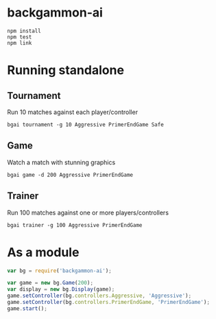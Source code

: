 backgammon-ai
=============

````
npm install
npm test
npm link
````

Running standalone
==================
Tournament
----------
Run 10 matches against each player/controller
````
bgai tournament -g 10 Aggressive PrimerEndGame Safe
````
Game
----
Watch a match with stunning graphics
````
bgai game -d 200 Aggressive PrimerEndGame
````
Trainer
-------
Run 100 matches against one or more players/controllers
````
bgai trainer -g 100 Aggressive PrimerEndGame
````

As a module
===========
````javascript
var bg = require('backgammon-ai');

var game = new bg.Game(200);
var display = new bg.Display(game);
game.setController(bg.controllers.Aggressive, 'Aggressive');
game.setController(bg.controllers.PrimerEndGame, 'PrimerEndGame');
game.start();
````
